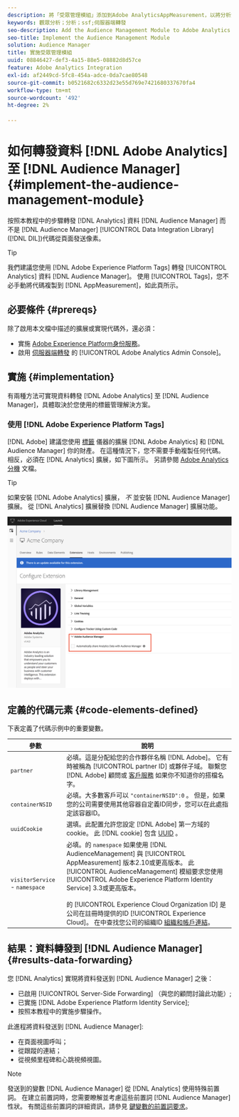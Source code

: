 ```yaml
---
description: 將「受眾管理模組」添加到Adobe AnalyticsAppMeasurement，以將分析資料轉發到Audience Manager，而不是讓Audience ManagerData Integration Library(DIL)代碼從頁面發送像素。
keywords: 觀眾分析；分析；ssf;伺服器端轉發
seo-description: Add the Audience Management Module to Adobe Analytics AppMeasurement to forward Analytics data to Audience Manager instead of having the Audience Manager Data Integration Library (DIL) code send a pixel from the page.
seo-title: Implement the Audience Management Module
solution: Audience Manager
title: 實施受眾管理模組
uuid: 08846427-def3-4a15-88e5-08882d8d57ce
feature: Adobe Analytics Integration
exl-id: af2449cd-5fc8-454a-adce-0da7cae80548
source-git-commit: b0521682c6332d23e55d769e7421680337670fa4
workflow-type: tm+mt
source-wordcount: '492'
ht-degree: 2%

---
```


# 如何轉發資料 [!DNL Adobe Analytics] 至 [!DNL Audience Manager] {#implement-the-audience-management-module}

按照本教程中的步驟轉發 [!DNL Analytics] 資料 [!DNL Audience Manager] 而不是 [!DNL Audience Manager] [!UICONTROL Data Integration Library] ([!DNL DIL])代碼從頁面發送像素。

>[!TIP]
>
>我們建議您使用 [!DNL Adobe Experience Platform Tags] 轉發 [!UICONTROL Analytics] 資料 [!DNL Audience Manager]。 使用 [!UICONTROL Tags]，您不必手動將代碼複製到 [!DNL AppMeasurement]，如此頁所示。

## 必要條件 {#prereqs}

除了啟用本文檔中描述的擴展或實現代碼外，還必須：

* 實施 [Adobe Experience Platform身份服務](https://experienceleague.adobe.com/docs/id-service/using/home.html)。
* 啟用 [伺服器端轉發](https://experienceleague.adobe.com/docs/analytics/admin/admin-tools/server-side-forwarding/ssf.html) 的 [!UICONTROL Adobe Analytics Admin Console]。

## 實施 {#implementation}

有兩種方法可實現資料轉發 [!DNL Adobe Analytics] 至 [!DNL Audience Manager]，具體取決於您使用的標籤管理解決方案。

### 使用 [!DNL Adobe Experience Platform Tags]

[!DNL Adobe] 建議您使用 [標籤](https://experienceleague.adobe.com/docs/experience-platform/tags/home.html?lang=en) 儀器的擴展 [!DNL Adobe Analytics] 和 [!DNL Audience Manager] 你的財產。 在這種情況下，您不需要手動複製任何代碼。 相反，必須在 [!DNL Analytics] 擴展，如下圖所示。 另請參閱 [Adobe Analytics分機](https://experienceleague.adobe.com/docs/experience-platform/tags/extensions/adobe/analytics/overview.html#adobe-audience-manager) 文檔。

>[!TIP]
>
>如果安裝 [!DNL Adobe Analytics] 擴展， *不* 並安裝 [!DNL Audience Manager] 擴展。 從 [!DNL Analytics] 擴展替換 [!DNL Audience Manager] 擴展功能。

![如何實現從Adobe Analytics分機到Audience Manager的資料共用](/help/using/integration/assets/analytics-to-aam.png)

## 定義的代碼元素 {#code-elements-defined}

下表定義了代碼示例中的重要變數。

| 參數 | 說明 |
|--- |--- |
| `partner` | 必填。這是分配給您的合作夥伴名稱 [!DNL Adobe]。 它有時被稱為 [!UICONTROL partner ID] 或夥伴子域。  聯繫您 [!DNL Adobe] 顧問或 [客戶服務](https://helpx.adobe.com/tw/marketing-cloud/contact-support.html) 如果你不知道你的搭檔名字。 |
| `containerNSID` | 必填。大多數客戶可以  `"containerNSID":0` 。 但是，如果您的公司需要使用其他容器自定義ID同步，您可以在此處指定該容器ID。 |
| `uuidCookie` | 選填。此配置允許您設定 [!DNL Adobe] 第一方域的cookie。 此 [!DNL cookie] 包含 [UUID](../../reference/ids-in-aam.md) 。 |
| `visitorService` - `namespace` | 必填。的 `namespace` 如果使用 [!DNL AudienceManagement] 與 [!UICONTROL AppMeasurement] 版本2.10或更高版本。 此 [!UICONTROL AudienceManagement] 模組要求您使用 [!UICONTROL Adobe Experience Platform Identity Service] 3.3或更高版本。 <br><br>的 [!UICONTROL Experience Cloud Organization ID] 是公司在註冊時提供的ID [!UICONTROL Experience Cloud]。 在中查找您公司的組織ID [組織和帳戶連結](https://experienceleague.adobe.com/docs/core-services/interface/manage-users-and-products/organizations.html)。 |

## 結果：資料轉發到 [!DNL Audience Manager] {#results-data-forwarding}

您 [!DNL Analytics] 實現將資料發送到 [!DNL Audience Manager] 之後：

* 已啟用 [!UICONTROL Server-Side Forwarding] （與您的顧問討論此功能）;
* 已實施 [!DNL Adobe Experience Platform Identity Service];
* 按照本教程中的實施步驟操作。

此進程將資料發送到 [!DNL Audience Manager]:

* 在頁面視圖呼叫；
* 從跟蹤的連結；
* 從視頻里程碑和心跳視頻視圖。

>[!NOTE]
>
>發送到的變數 [!DNL Audience Manager] 從 [!DNL Analytics] 使用特殊前置詞。 在建立前置詞時，您需要瞭解並考慮這些前置詞 [!DNL Audience Manager] 性狀。 有關這些前置詞的詳細資訊，請參見 [鍵變數的前置詞要求](../../features/traits/trait-variable-prefixes.md)。
